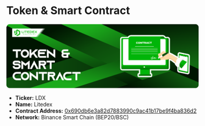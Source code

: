 # Token & Smart Contract

![](../.gitbook/assets/15.-token-_-smart-contract.svg)

* **Ticker:** LDX
* **Name:** Litedex
* **Contract Address:** [0x690db6e3a82d7883990c9ac41b17be9f4ba836d2](https://bscscan.com/token/0x690db6e3a82d7883990c9ac41b17be9f4ba836d2)
* **Network:** Binance Smart Chain \(BEP20/BSC\) 



